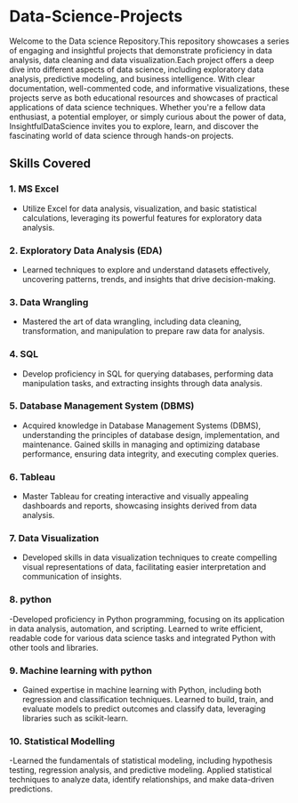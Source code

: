 # Data-Science-Projects
Welcome to the Data science Repository.This repository showcases a series of engaging and insightful projects that demonstrate proficiency in data analysis, data cleaning and data visualization.Each project offers a deep dive into different aspects of data science, including exploratory data analysis, predictive modeling, and business intelligence. With clear documentation, well-commented code, and informative visualizations, these projects serve as both educational resources and showcases of practical applications of data science techniques. Whether you're a fellow data enthusiast, a potential employer, or simply curious about the power of data, InsightfulDataScience invites you to explore, learn, and discover the fascinating world of data science through hands-on projects.


## Skills Covered

### 1. MS Excel
- Utilize Excel for data analysis, visualization, and basic statistical calculations, leveraging its powerful features for exploratory data analysis.

### 2. Exploratory Data Analysis (EDA)
- Learned techniques to explore and understand datasets effectively, uncovering patterns, trends, and insights that drive decision-making.

### 3. Data Wrangling
- Mastered the art of data wrangling, including data cleaning, transformation, and manipulation to prepare raw data for analysis.

### 4. SQL
- Develop proficiency in SQL for querying databases, performing data manipulation tasks, and extracting insights through data analysis.
  
### 5. Database Management System (DBMS)
- Acquired knowledge in Database Management Systems (DBMS), understanding the principles of database design, implementation, and maintenance. Gained skills in managing and optimizing database performance, ensuring data integrity, and executing complex queries.

### 6. Tableau
- Master Tableau for creating interactive and visually appealing dashboards and reports, showcasing insights derived from data analysis.

### 7. Data Visualization
- Developed skills in data visualization techniques to create compelling visual representations of data, facilitating easier interpretation and communication of insights.
  
### 8. python
-Developed proficiency in Python programming, focusing on its application in data analysis, automation, and scripting. Learned to write efficient, readable code for various data science tasks and integrated Python with other tools and libraries.

### 9. Machine learning with python
- Gained expertise in machine learning with Python, including both regression and classification techniques. Learned to build, train, and evaluate models to predict outcomes and classify data, leveraging libraries such as scikit-learn.

### 10. Statistical Modelling
-Learned the fundamentals of statistical modeling, including hypothesis testing, regression analysis, and predictive modeling. Applied statistical techniques to analyze data, identify relationships, and make data-driven predictions.





